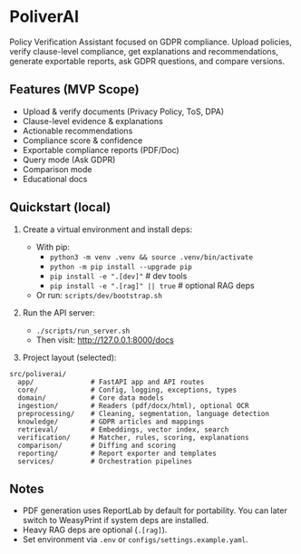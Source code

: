 # PoliverAI

Policy Verification Assistant focused on GDPR compliance. Upload policies, verify clause-level compliance, get explanations and recommendations, generate exportable reports, ask GDPR questions, and compare versions.

## Features (MVP Scope)
- Upload & verify documents (Privacy Policy, ToS, DPA)
- Clause-level evidence & explanations
- Actionable recommendations
- Compliance score & confidence
- Exportable compliance reports (PDF/Doc)
- Query mode (Ask GDPR)
- Comparison mode
- Educational docs

## Quickstart (local)
1. Create a virtual environment and install deps:
   - With pip:
     - `python3 -m venv .venv && source .venv/bin/activate`
     - `python -m pip install --upgrade pip`
     - `pip install -e ".[dev]"`  # dev tools
     - `pip install -e ".[rag]" || true`  # optional RAG deps
   - Or run: `scripts/dev/bootstrap.sh`

2. Run the API server:
   - `./scripts/run_server.sh`
   - Then visit: http://127.0.0.1:8000/docs

3. Project layout (selected):
```
src/poliverai/
  app/              # FastAPI app and API routes
  core/             # Config, logging, exceptions, types
  domain/           # Core data models
  ingestion/        # Readers (pdf/docx/html), optional OCR
  preprocessing/    # Cleaning, segmentation, language detection
  knowledge/        # GDPR articles and mappings
  retrieval/        # Embeddings, vector index, search
  verification/     # Matcher, rules, scoring, explanations
  comparison/       # Diffing and scoring
  reporting/        # Report exporter and templates
  services/         # Orchestration pipelines
```

## Notes
- PDF generation uses ReportLab by default for portability. You can later switch to WeasyPrint if system deps are installed.
- Heavy RAG deps are optional (`.[rag]`).
- Set environment via `.env` or `configs/settings.example.yaml`.